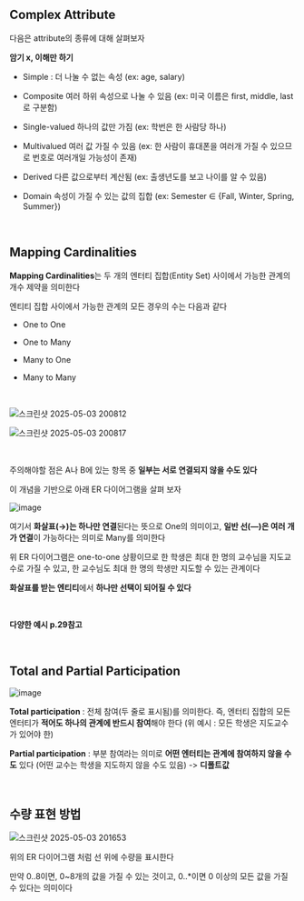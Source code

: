 ## Complex Attribute

다음은 attribute의 종류에 대해 살펴보자

**암기 x, 이해만 하기**

- Simple : 더 나눌 수 없는 속성	(ex: age, salary)

- Composite	여러 하위 속성으로 나눌 수 있음 (ex: 미국 이름은 first, middle, last로 구분함)

- Single-valued	하나의 값만 가짐 (ex: 학번은 한 사람당 하나)

- Multivalued	여러 값 가질 수 있음	(ex: 한 사람이 휴대폰을 여러개 가질 수 있으므로 번호로 여러개일 가능성이 존재)

- Derived	다른 값으로부터 계산됨	(ex: 출생년도를 보고 나이를 알 수 있음)

- Domain	속성이 가질 수 있는 값의 집합	 (ex: Semester ∈ {Fall, Winter, Spring, Summer})

<br/>

## Mapping Cardinalities

**Mapping Cardinalities**는 두 개의 엔터티 집합(Entity Set) 사이에서 가능한 관계의 개수 제약을 의미한다 

엔티티 집합 사이에서 가능한 관계의 모든 경우의 수는 다음과 같다 

- One to One	

- One to Many	

- Many to One	

- Many to Many	

<br/>

![스크린샷 2025-05-03 200812](https://github.com/user-attachments/assets/f7fc46b9-395c-4c00-8ec0-07f659813c3b)

![스크린샷 2025-05-03 200817](https://github.com/user-attachments/assets/a1051505-58c3-4352-b110-74f0cbb6a366)

<br/>

주의해야할 점은 A나 B에 있는 항목 중 **일부는 서로 연결되지 않을 수도 있다**

이 개념을 기반으로 아래 ER 다이어그램을 살펴 보자 

![image](https://github.com/user-attachments/assets/e22563ab-65b0-4f4e-ab3e-7ce38fa45913)

여기서 **화살표(→)는 하나만 연결**된다는 뜻으로 One의 의미이고, **일반 선(—)은	여러 개가 연결**이 가능하다는 의미로 Many를 의미한다

위 ER 다이어그램은 one-to-one 상황이므로 한 학생은 최대 한 명의 교수님을 지도교수로 가질 수 있고, 한 교수님도 최대 한 명의 학생만 지도할 수 있는 관계이다 

**화살표를 받는 엔티티**에서 **하나만 선택이 되어질 수 있다**

<br/>

**다양한 예시 p.29참고**

<br/>

## Total and Partial Participation

![image](https://github.com/user-attachments/assets/4b773c06-f693-498b-a11b-adfb9d799578)

**Total participation** : 전체 참여(두 줄로 표시됨)를 의미한다. 즉, 엔터티 집합의 모든 엔터티가 **적어도 하나의 관계에 반드시 참여**해야 한다 (위 예시 : 모든 학생은 지도교수가 있어야 한)

**Partial participation** : 부분 참여라는 의미로 **어떤 엔터티는 관계에 참여하지 않을 수도** 있다 (어떤 교수는 학생을 지도하지 않을 수도 있음) -> **디폴트값**

<br/>

## 수량 표현 방법 

![스크린샷 2025-05-03 201653](https://github.com/user-attachments/assets/ac0a85be-1637-42c6-8916-f3acfcd4f204)

위의 ER 다이어그램 처럼 선 위에 수량을 표시한다 

만약 0..8이면, 0~8개의 값을 가질 수 있는 것이고, 0..*이면 0 이상의 모든 값을 가질 수 있다는 의미이다 


















